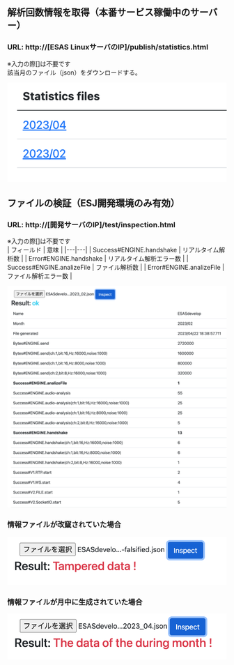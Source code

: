 ## 解析回数情報を取得（本番サービス稼働中のサーバー）
### URL: http://[ESAS LinuxサーバのIP]/publish/statistics.html
※入力の際[]は不要です  
該当月のファイル（json）をダウンロードする。

![](./images/statistics.png)

## ファイルの検証（ESJ開発環境のみ有効）
### URL: http://[開発サーバのIP]/test/inspection.html
※入力の際[]は不要です  
| フィールド | 意味 |
|---|---|
| Success#ENGINE.handshake | リアルタイム解析数 |
| Error#ENGINE.handshake | リアルタイム解析エラー数 |
| Success#ENGINE.analizeFile | ファイル解析数 |
| Error#ENGINE.analizeFile | ファイル解析エラー数 |

![](./images/inspection.png)

### 情報ファイルが改竄されていた場合
![](./images/inspection-tampered.png)

### 情報ファイルが月中に生成されていた場合
![](./images/inspection-during.png)
